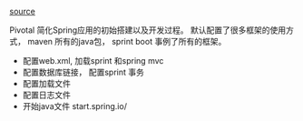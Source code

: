 [source](https://juejin.im/post/5955b4e85188250d9746032a)

Pivotal 简化Spring应用的初始搭建以及开发过程。 默认配置了很多框架的使用方式， maven 所有的java包， sprint boot 事例了所有的框架。 

- 配置web.xml, 加载sprint 和spring mvc
- 配置数据库链接， 配置sprint 事务
- 配置加载文件
- 配置日志文件
- 开始java文件  start.spring.io/

